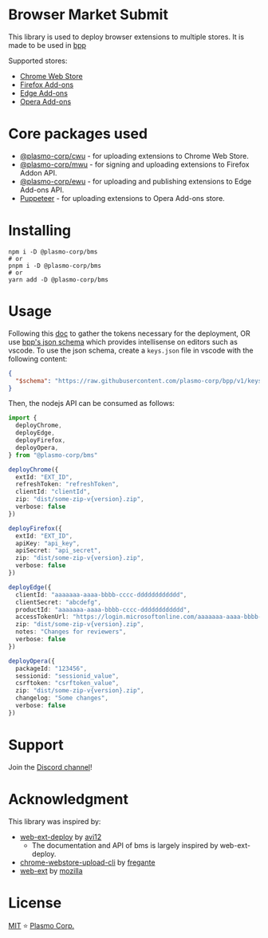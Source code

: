 # Browser Market Submit

This library is used to deploy browser extensions to multiple stores. It is made to be used in [bpp](https://browser.market)

Supported stores:

- [Chrome Web Store](https://chrome.google.com/webstore/category/extensions)
- [Firefox Add-ons](https://addons.mozilla.org/en-US/firefox/extensions)
- [Edge Add-ons](https://microsoftedge.microsoft.com/addons)
- [Opera Add-ons](https://addons.opera.com/en/extensions)

# Core packages used

- [@plasmo-corp/cwu](https://github.com/plasmo-corp/cwu) - for uploading extensions to Chrome Web Store.
- [@plasmo-corp/mwu](https://github.com/plasmo-corp/mwu) - for signing and uploading extensions to Firefox Addon API.
- [@plasmo-corp/ewu](https://github.com/plasmo-corp/edge-webstore-upload) - for uploading and publishing extensions to Edge Add-ons API.
- [Puppeteer](https://github.com/puppeteer/puppeteer) - for uploading extensions to Opera Add-ons store.

# Installing

```shell
npm i -D @plasmo-corp/bms
# or
pnpm i -D @plasmo-corp/bms
# or
yarn add -D @plasmo-corp/bms
```

# Usage

Following this [doc](./tokens.md) to gather the tokens necessary for the deployment, OR use [bpp's json schema](https://raw.githubusercontent.com/plasmo-corp/bpp/v1/keys.schema.json) which provides intellisense on editors such as vscode. To use the json schema, create a `keys.json` file in vscode with the following content:

```json
{
  "$schema": "https://raw.githubusercontent.com/plasmo-corp/bpp/v1/keys.schema.json"
}
```

Then, the nodejs API can be consumed as follows:

<!-- prettier-ignore -->
```ts
import {
  deployChrome,
  deployEdge,
  deployFirefox,
  deployOpera,
} from "@plasmo-corp/bms"

deployChrome({
  extId: "EXT_ID",
  refreshToken: "refreshToken",
  clientId: "clientId",
  zip: "dist/some-zip-v{version}.zip",
  verbose: false
})

deployFirefox({
  extId: "EXT_ID",
  apiKey: "api_key",
  apiSecret: "api_secret",
  zip: "dist/some-zip-v{version}.zip",
  verbose: false
})

deployEdge({
  clientId: "aaaaaaa-aaaa-bbbb-cccc-dddddddddddd",
  clientSecret: "abcdefg",
  productId: "aaaaaaa-aaaa-bbbb-cccc-dddddddddddd",
  accessTokenUrl: "https://login.microsoftonline.com/aaaaaaa-aaaa-bbbb-cccc-dddddddddddd/oauth2/v2.0/token",
  zip: "dist/some-zip-v{version}.zip",
  notes: "Changes for reviewers",
  verbose: false
})

deployOpera({
  packageId: "123456",
  sessionid: "sessionid_value",
  csrftoken: "csrftoken_value",
  zip: "dist/some-zip-v{version}.zip",
  changelog: "Some changes",
  verbose: false
})
```

# Support

Join the [Discord channel](https://discord.browser.market)!

# Acknowledgment

This library was inspired by:

- [web-ext-deploy](https://github.com/avi12/web-ext-deploy) by [avi12](https://github.com/avi12)
  - The documentation and API of bms is largely inspired by web-ext-deploy.
- [chrome-webstore-upload-cli](https://github.com/fregante/chrome-webstore-upload-cli) by [fregante](https://github.com/fregante)
- [web-ext](https://github.com/mozilla/web-ext) by [mozilla](https://github.com/mozilla)

# License

[MIT](./license) ⭐ [Plasmo Corp.](https://plasmo.com)
